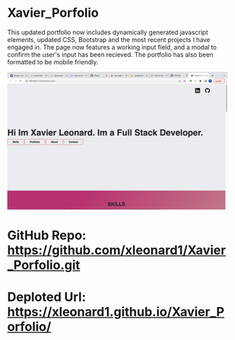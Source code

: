 # Xavier_Porfolio

This updated portfolio now includes dynamically generated javascript elements, updated CSS, Bootstrap and the most recent projects I have engaged in. The page now features a working input field, and a modal to confirm the user's input has been recieved. The portfolio has also been formatted to be mobile friendly.

![ExampleShot](./assets/images/portfolio.png)


# GitHub Repo: https://github.com/xleonard1/Xavier_Porfolio.git
# Deploted Url: https://xleonard1.github.io/Xavier_Porfolio/